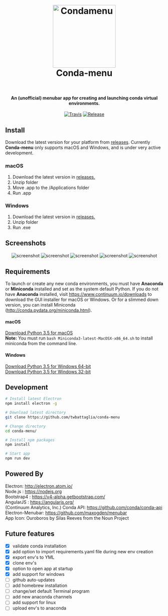 <h1 align="center">
  <br>
  <img src="build/Conda-menu.png" alt="Condamenu" width="200"></a>
  <br>
    Conda-menu
  <br>
  <br>
</h1>
<h4 align="center">An (unofficial) menubar app for creating and launching conda virtual environments.</h4>
<p align="center">
  <a href="https://travis-ci.org/twbattaglia/conda-menu"><img src="https://travis-ci.org/twbattaglia/conda-menu.svg?branch=master" alt="Travis"></a>
  <a href="https://github.com/twbattaglia/conda-menu/releases"><img src="https://img.shields.io/github/release/twbattaglia/conda-menu.svg" alt="Release"></a>
</p>

## Install
Download the latest version for your platform from [releases](https://github.com/twbattaglia/conda-menu/releases). Currently **Conda-menu** only supports macOS and Windows, and is under very active development.

### macOS
1. Download the latest version in [releases.](https://github.com/twbattaglia/conda-menu/releases)  
2. Unzip folder
3. Move .app to the /Applications folder
4. Run .app

### Windows
1. Download the latest version in [releases.](https://github.com/twbattaglia/conda-menu/releases)  
2. Unzip folder
3. Run .exe

## Screenshots
<div align="center">
  <img src="build/screenshots/screenshot-main.png" alt="screenshot" align="center">
  <img src="build/screenshots/screenshot-create.png" alt="screenshot" align="center">
  <img src="build/screenshots/screenshot-delete.png" alt="screenshot" align="center">
  <img src="build/screenshots/screenshot-clone.png" alt="screenshot" align="center">
  <img src="build/screenshots/screenshot-drag.gif" alt="screenshot" align="center">
</div>

## Requirements
To launch or create any new conda environments, you must have **Anaconda** or **Miniconda** installed and set as the system default Python. If you do not have **Anaconda** installed, visit https://www.continuum.io/downloads to download the GUI installer for macOS or Windows. Or for a slimmed down version, you can install Miniconda (http://conda.pydata.org/miniconda.html).  

#### macOS
[Download Python 3.5 for macOS](https://repo.continuum.io/miniconda/Miniconda3-latest-MacOSX-x86_64.sh)  
**Note:** You must run `bash Miniconda3-latest-MacOSX-x86_64.sh` to install miniconda from the command line.  

#### Windows
[Download Python 3.5 for Windows 64-bit](https://repo.continuum.io/miniconda/Miniconda3-latest-Windows-x86_64.exe)  
[Download Python 3.5 for Windows 32-bit](https://repo.continuum.io/miniconda/Miniconda3-latest-Windows-x86_32.exe)  

## Development
```bash
# Install latest Electron
npm install electron -g

# Download latest directory
git clone https://github.com/twbattaglia/conda-menu

# Change directory
cd conda-menu/

# Install npm packages
npm install

# Start app
npm run dev
```

## Powered By
Electron: http://electron.atom.io/  
Node.js : https://nodejs.org  
Bootstrap4 : https://v4-alpha.getbootstrap.com/  
AngularJS : https://angularjs.org/  
(Continuum Analytics, Inc.) Conda API: https://github.com/conda/conda-api  
Electron-Menubar: https://github.com/maxogden/menubar  
App Icon: Ouroboros by Silas Reeves from the Noun Project  

## Future features
- [x] validate conda installation
- [x] add option to import requirements.yaml file during new env creation  
- [x] export env's to YML
- [x] clone env's
- [x] option to open app at startup
- [x] add support for windows
- [ ] github auto-updates
- [ ] add homebrew installation
- [ ] change/set default Terminal program
- [ ] add new anaconda channels
- [ ] add support for linux
- [ ] upload env's to anaconda
